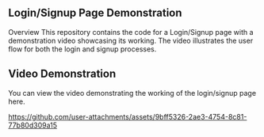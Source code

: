 ## Login/Signup Page Demonstration
Overview
This repository contains the code for a Login/Signup page with a demonstration video showcasing its working. The video illustrates the user flow for both the login and signup processes.

## Video Demonstration
You can view the video demonstrating the working of the login/signup page here.



https://github.com/user-attachments/assets/9bff5326-2ae3-4754-8c81-77b80d309a15

